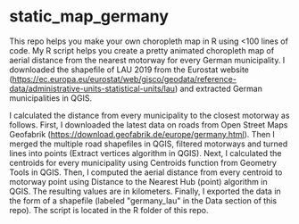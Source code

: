 # static_map_germany

This repo helps you make your own choropleth map in R using <100 lines of code. My R script helps you create a pretty animated choropleth map of aerial distance from the nearest motorway for every German municipality. I downloaded the shapefile of LAU 2019 from the Eurostat website (https://ec.europa.eu/eurostat/web/gisco/geodata/reference-data/administrative-units-statistical-units/lau) and extracted German municipalities in QGIS.

I calculated the distance from every municipality to the closest motorway as follows. First, I downloaded the latest data on roads from Open Street Maps Geofabrik (https://download.geofabrik.de/europe/germany.html). Then I merged the multiple road shapefiles in QGIS, filtered motorways and turned lines into points (Extract vertices algorithm in QGIS). Next, I calculated the centroids for every municipality using Centroids function from Geometry Tools in QGIS. Then, I computed the aerial distance from every centroid to motorway point using Distance to the Nearest Hub (point) algorithm in QGIS. The resulting values are in kilometers. Finally, I exported the data in the form of a shapefile (labeled "germany_lau" in the Data section of this repo). The script is located in the R folder of this repo.
